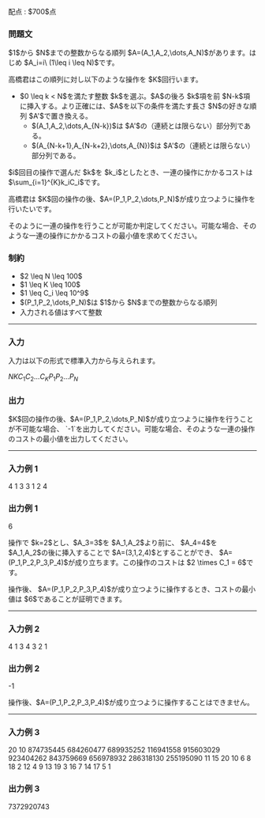 
<div>

<span>

<span>

<p>
配点 : $700$点
</p>

<div>

<section>

### **問題文**

<p>
$1$から $N$までの整数からなる順列 $A=(A_1,A_2,\dots,A_N)$があります。はじめ $A_i=i\ (1\leq i \leq N)$です。
</p>

<p>
高橋君はこの順列に対し以下のような操作を $K$回行います。
</p>

<ul>

<li>
$0 \leq k < N$を満たす整数 $k$を選ぶ。$A$の後ろ $k$項を前 $N-k$項に挿入する。より正確には、$A$を以下の条件を満たす長さ $N$の好きな順列 $A'$で置き換える。
<ul>

<li>
$(A_1,A_2,\dots,A_{N-k})$は $A'$の（連続とは限らない）部分列である。
</li>

<li>
$(A_{N-k+1},A_{N-k+2},\dots,A_{N})$は $A'$の（連続とは限らない）部分列である。
</li>

</ul>

</li>

</ul>

<p>
$i$回目の操作で選んだ $k$を $k_i$としたとき、一連の操作にかかるコストは $\sum_{i=1}^{K}k_iC_i$です。
</p>

<p>
高橋君は $K$回の操作の後、$A=(P_1,P_2,\dots,P_N)$が成り立つように操作を行いたいです。
</p>

<p>
そのように一連の操作を行うことが可能か判定してください。可能な場合、そのような一連の操作にかかるコストの最小値を求めてください。
</p>

</section>

</div>

<div>

<section>

### **制約**

<ul>

<li>
$2 \leq N \leq 100$
</li>

<li>
$1 \leq K \leq 100$
</li>

<li>
$1 \leq C_i \leq 10^9$
</li>

<li>
$(P_1,P_2,\dots,P_N)$は $1$から $N$までの整数からなる順列
</li>

<li>
入力される値はすべて整数
</li>

</ul>

</section>

</div>

---

<div>

<div>

<section>

### **入力**

<p>
入力は以下の形式で標準入力から与えられます。
</p>

<div>

$N$$K$$C_1$$C_2$$\dots$$C_K$$P_1$$P_2$$\dots$$P_N$
</div>

</section>

</div>

<div>

<section>

### **出力**

<p>
$K$回の操作の後、$A=(P_1,P_2,\dots,P_N)$が成り立つように操作を行うことが不可能な場合、 `-1`を出力してください。可能な場合、そのような一連の操作のコストの最小値を出力してください。
</p>

</section>

</div>

</div>

---

<div>

<section>

### **入力例 1**

<div>

4 1
3
3 1 2 4

</div>

</section>

</div>

<div>

<section>

### **出力例 1**

<div>

6

</div>

<p>
操作で $k=2$とし、$A_3=3$を $A_1,A_2$より前に、 $A_4=4$を $A_1,A_2$の後に挿入することで $A=(3,1,2,4)$とすることができ、 $A=(P_1,P_2,P_3,P_4)$が成り立ちます。この操作のコストは $2 \times C_1 = 6$です。
</p>

<p>
操作後、 $A=(P_1,P_2,P_3,P_4)$が成り立つように操作するとき、コストの最小値は $6$であることが証明できます。
</p>

</section>

</div>

---

<div>

<section>

### **入力例 2**

<div>

4 1
3
4 3 2 1

</div>

</section>

</div>

<div>

<section>

### **出力例 2**

<div>

-1

</div>

<p>
操作後、$A=(P_1,P_2,P_3,P_4)$が成り立つように操作することはできません。
</p>

</section>

</div>

---

<div>

<section>

### **入力例 3**

<div>

20 10
874735445 684260477 689935252 116941558 915603029 923404262 843759669 656978932 286318130 255195090
11 15 20 10 6 8 18 2 12 4 9 13 19 3 16 7 14 17 5 1

</div>

</section>

</div>

<div>

<section>

### **出力例 3**

<div>

7372920743

</div>

</section>

</div>

</span>

</span>

</div>
